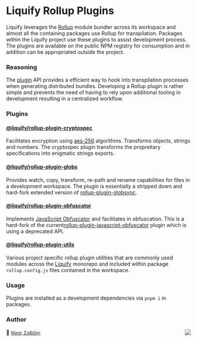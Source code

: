 # Liquify Rollup Plugins

Liquify leverages the [Rollup](https://rollupjs.org/guide/en/) module bundler across its workspace and almost all the containing packages use Rollup for transpilation. Packages within the Liquify project use these plugins to assist development process. The plugins are available on the public NPM registry for consumption and in addition can be appropriated outside the project.

### Reasoning

The [plugin](https://rollupjs.org/guide/en/#plugin-development) API provides a efficient way to hook into transpilation processes when generating distributed bundles. Developing a Rollup plugin is rather simple and prevents the need of having to rely upon additional tooling in development resulting in a centralized workflow.

### Plugins

#### [@liquify/rollup-plugin-cryptospec](https://github.com/panoply/liquify/tree/next/build/rollup-plugins/cryptospec)

Facilitates encryption using [aes-256](https://en.wikipedia.org/wiki/Galois/Counter_Mode) algorithms. Transforms objects, strings and numbers. The cryptospec plugin transforms the propreitary specifications into enigmatic strings exports.

#### [@liquify/rollup-plugin-globs](https://github.com/panoply/liquify/tree/next/build/rollup-plugins/globs)

Provides watch, copy, transform, re-path and rename capabilities for files in a development workspace. The plugin is essentially a stripped down and hard-fork extended version of [rollup-plugin-globsync](https://github.com/tivac/).

#### [@liquify/rollup-plugin-obfuscator](https://github.com/panoply/liquify/tree/next/build/rollup-plugins/obfuscator)

Implements [JavaScript Obfuscator](https://github.com/javascript-obfuscator/javascript-obfuscator) and facilitates in obfuscation. This is a hard-fork of the current[rollup-plugin-javascript-obfuscator](https://github.com/javascript-obfuscator/) plugin which is using a deprecated API.

#### [@liquify/rollup-plugin-utils](https://github.com/panoply/liquify/tree/next/build/rollup-plugins/utils)

Various project specific rollup plugin utilities that are commonly used modules across the [Liquify](https://github.com/panoply/liquify) monorepo and included within package `rollup.config.js` files contained in the workspace.

### Usage

Plugins are installed as a development dependencies via `pnpm i` in packages.

### Author

🥛 <small>[Νίκος Σαβίδης](mailto:nicos@gmx.com)</small> <img align="right" src="https://img.shields.io/badge/-@sisselsiv-1DA1F2?logo=twitter&logoColor=fff" />
